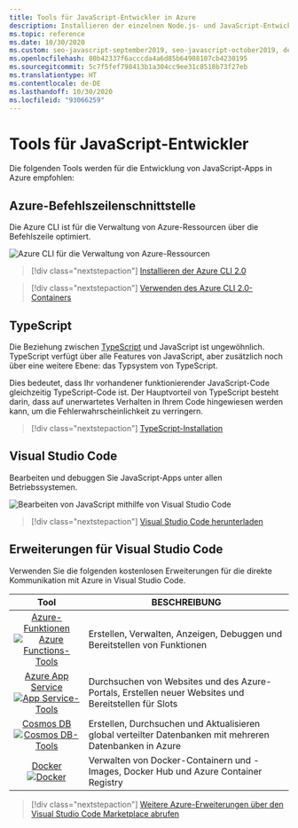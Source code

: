 ```yaml
---
title: Tools für JavaScript-Entwickler in Azure
description: Installieren der einzelnen Node.js- und JavaScript-Entwicklungstools in Azure
ms.topic: reference
ms.date: 10/30/2020
ms.custom: seo-javascript-september2019, seo-javascript-october2019, devx-track-js
ms.openlocfilehash: 80b42337f6acccda4a6d85b64908107cb4230195
ms.sourcegitcommit: 5c7f5fef798413b1a304cc9ee31c8518b73f27eb
ms.translationtype: HT
ms.contentlocale: de-DE
ms.lasthandoff: 10/30/2020
ms.locfileid: "93066259"
---
```

# <a name="tools-for-javascript-developers"></a>Tools für JavaScript-Entwickler
Die folgenden Tools werden für die Entwicklung von JavaScript-Apps in Azure empfohlen:

## <a name="azure-cli"></a>Azure-Befehlszeilenschnittstelle
Die Azure CLI ist für die Verwaltung von Azure-Ressourcen über die Befehlszeile optimiert.

![Azure CLI für die Verwaltung von Azure-Ressourcen](media/node-azure-tools/azure-cli.png)
 
> [!div class="nextstepaction"]
> [Installieren der Azure CLI 2.0](/cli/azure/install-az-cli2)

> [!div class="nextstepaction"]
> [Verwenden des Azure CLI 2.0-Containers](/cli/azure/run-azure-cli-docker)

## <a name="typescript"></a>TypeScript

Die Beziehung zwischen [TypeScript](https://www.typescriptlang.org/) und JavaScript ist ungewöhnlich. TypeScript verfügt über alle Features von JavaScript, aber zusätzlich noch über eine weitere Ebene: das Typsystem von TypeScript.

Dies bedeutet, dass Ihr vorhandener funktionierender JavaScript-Code gleichzeitig TypeScript-Code ist. Der Hauptvorteil von TypeScript besteht darin, dass auf unerwartetes Verhalten in Ihrem Code hingewiesen werden kann, um die Fehlerwahrscheinlichkeit zu verringern.

> [!div class="nextstepaction"]
> [TypeScript-Installation](https://www.typescriptlang.org/download)


## <a name="visual-studio-code"></a>Visual Studio Code
Bearbeiten und debuggen Sie JavaScript-Apps unter allen Betriebssystemen.

![Bearbeiten von JavaScript mithilfe von Visual Studio Code](media/node-azure-tools/visual-studio-code-debug-javascript.png)

> [!div class="nextstepaction"]
> [Visual Studio Code herunterladen](https://code.visualstudio.com)

## <a name="visual-studio-code-extensions"></a>Erweiterungen für Visual Studio Code
Verwenden Sie die folgenden kostenlosen Erweiterungen für die direkte Kommunikation mit Azure in Visual Studio Code.

| Tool | BESCHREIBUNG  |
|:---------:|---------|
| [Azure-Funktionen](https://marketplace.visualstudio.com/items?itemName=ms-azuretools.vscode-azurefunctions "Link zur Azure Functions-Erweiterung") <br> [![Azure Functions-Tools](media/node-azure-tools/icon-azure-functions.png)](https://marketplace.visualstudio.com/items?itemName=ms-azuretools.vscode-azurefunctions) | Erstellen, Verwalten, Anzeigen, Debuggen und Bereitstellen von Funktionen|
| [Azure App Service](https://marketplace.visualstudio.com/items?itemName=ms-azuretools.vscode-azureappservice "Link zur Azure App Service-Erweiterung") <br> [![App Service-Tools](media/node-azure-tools/icon-azure-app-service.png)](https://marketplace.visualstudio.com/items?itemName=ms-azuretools.vscode-azureappservice) | Durchsuchen von Websites und des Azure-Portals, Erstellen neuer Websites und Bereitstellen für Slots |
| [Cosmos DB](https://marketplace.visualstudio.com/items?itemName=ms-azuretools.vscode-cosmosdb "Link zur Cosmos DB-Erweiterung" )  <br> [![Cosmos DB-Tools](media/node-azure-tools/icon-cosmos-db.png)](https://marketplace.visualstudio.com/items?itemName=ms-azuretools.vscode-cosmosdb)| Erstellen, Durchsuchen und Aktualisieren global verteilter Datenbanken mit mehreren Datenbanken in Azure |
| [Docker](https://marketplace.visualstudio.com/items?itemName=formulahendry.docker-explorer)   <br> [![Docker](media/node-azure-tools/icon-docker.png)](https://marketplace.visualstudio.com/items?itemName=formulahendry.docker-explorer)| Verwalten von Docker-Containern und -Images, Docker Hub und Azure Container Registry |

> [!div class="nextstepaction"]
> [Weitere Azure-Erweiterungen über den Visual Studio Code Marketplace abrufen](https://marketplace.visualstudio.com/search?term=azure&target=VSCode&category=All%20categories&sortBy=Relevance)
